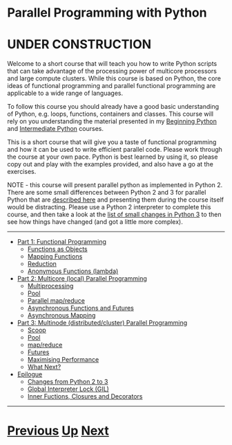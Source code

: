 
# Parallel Programming with Python

# UNDER CONSTRUCTION

Welcome to a short course that will teach you how to write Python scripts
that can take advantage of the processing power of multicore processors
and large compute clusters. While this course is based on Python, the
core ideas of functional programming and parallel functional programming
are applicable to a wide range of languages.

To follow this course you should already have a good basic understanding
of Python, e.g. loops, functions, containers and classes. This course
will rely on you understanding the material presented in 
my [Beginning Python](../beginning_python/README.md) and 
[Intermediate Python](../intermediate_python/README.md) courses.

This is a short course that will give you a taste of functional programming
and how it can be used to write efficient parallel code. Please work
through the course at your own pace. Python is best learned by
using it, so please copy out and play with the examples provided,
and also have a go at the exercises.

NOTE - this course will present parallel python as implemented
in Python 2. There are some small differences between Python 2 and 3
for parallel Python that are [described here](python2to3.md) and 
presenting them during the course itself would be distracting. Please
use a Python 2 interpreter to complete this course, and then take
a look at the [list of small changes in Python 3](python2to3.md) to 
then see how things have changed (and got a little more complex).

***

* [Part 1: Functional Programming](part1.md)
    * [Functions as Objects](functions.md)
    * [Mapping Functions](map.md)
    * [Reduction](reduce.md)
    * [Anonymous Functions (lambda)](lambda.md)
* [Part 2: Multicore (local) Parallel Programming](part2.md)
    * [Multiprocessing](multiprocessing.md)
    * [Pool](pool_part2.md)
    * [Parallel map/reduce](mapreduce_part2.md)
    * [Asynchronous Functions and Futures](futures_part2.md)
    * [Asynchronous Mapping](async_map.md)
* [Part 3: Multinode (distributed/cluster) Parallel Programming](part3.md)
    * [Scoop](scoop.md)
    * [Pool](pool_part3.md)
    * [map/reduce](mapreduce_part3.md)
    * [Futures](futures.md)
    * [Maximising Performance](performance.md)
    * [What Next?](whatnext.md)
* [Epilogue](epilogue.md)
    * [Changes from Python 2 to 3](python2to3.md)
    * [Global Interpreter Lock (GIL)](gil.md)
    * [Inner Fuctions, Closures and Decorators](closures.md)

***

# [Previous](../main/courses.md) [Up](../main/courses.md) [Next](part1.md)  

